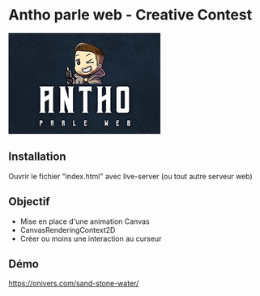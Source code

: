 # Antho parle web - Creative Contest

![APW for Three.js](apw.png)

## Installation
Ouvrir le fichier "index.html" avec live-server (ou tout autre serveur web)

## Objectif
- Mise en place d'une animation Canvas
- CanvasRenderingContext2D
- Créer ou moins une interaction au curseur

## Démo
 https://onivers.com/sand-stone-water/